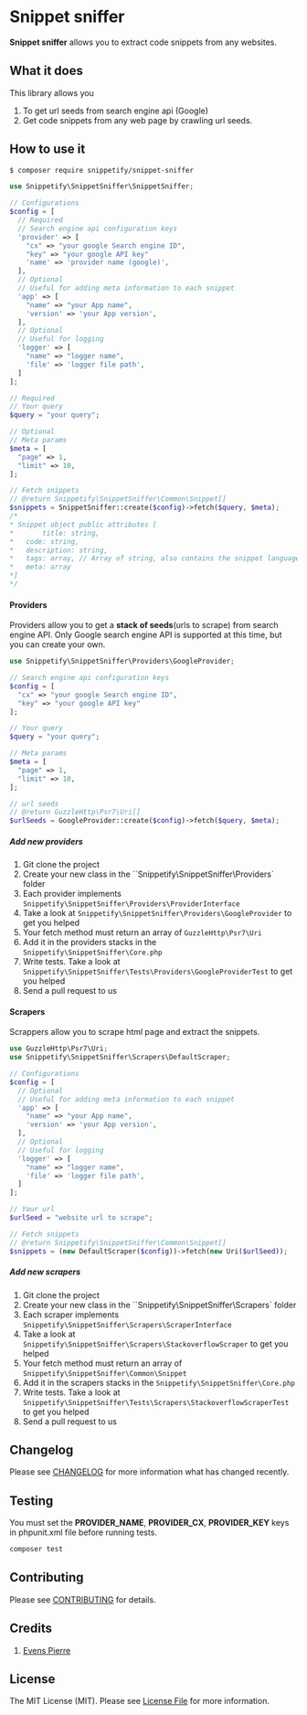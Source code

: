 # Snippet sniffer

**Snippet sniffer** allows you to extract code snippets from any websites.

## What it does

This library allows you 

1. To get url seeds from search engine api (Google)
2. Get code snippets from any web page by crawling url seeds.

## How to use it

```bash
$ composer require snippetify/snippet-sniffer
```

```php
use Snippetify\SnippetSniffer\SnippetSniffer;

// Configurations
$config = [
  // Required
  // Search engine api configuration keys
  'provider' => [
    "cx" => "your google Search engine ID",
    "key" => "your google API key"
    'name' => 'provider name (google)',
  ],
  // Optional
  // Useful for adding meta information to each snippet
  'app' => [
    "name" => "your App name",
    'version' => 'your App version',
  ],
  // Optional
  // Useful for logging
  'logger' => [
    "name" => "logger name",
    'file' => 'logger file path',
  ]
];

// Required
// Your query
$query = "your query";

// Optional
// Meta params
$meta = [
  "page" => 1,
  "limit" => 10,
];

// Fetch snippets
// @return Snippetify\SnippetSniffer\Common\Snippet[]
$snippets = SnippetSniffer::create($config)->fetch($query, $meta);
/*
* Snippet object public attributes [
*		title: string, 
* 	code: string, 
* 	description: string, 
* 	tags: array, // Array of string, also contains the snippet language
* 	meta: array
*]
*/
```

#### Providers

Providers allow you to get a **stack of seeds**(urls to scrape) from search engine API. Only Google search engine API is supported at this time, but you can create your own.

```php
use Snippetify\SnippetSniffer\Providers\GoogleProvider;

// Search engine api configuration keys
$config = [
  "cx" => "your google Search engine ID",
  "key" => "your google API key"
];

// Your query
$query = "your query";

// Meta params
$meta = [
  "page" => 1,
  "limit" => 10,
];

// url seeds
// @return GuzzleHttp\Psr7\Uri[]
$urlSeeds = GoogleProvider::create($config)->fetch($query, $meta);
```

##### Add new providers

1. Git clone the project
2. Create your new class in the ``Snippetify\SnippetSniffer\Providers` folder
3. Each provider implements `Snippetify\SnippetSniffer\Providers\ProviderInterface` 
4. Take a look at `Snippetify\SnippetSniffer\Providers\GoogleProvider` to get you helped
5. Your fetch method must return an array of `GuzzleHttp\Psr7\Uri`
6. Add it in the providers stacks in the `Snippetify\SnippetSniffer\Core.php`
7. Write tests. Take a look at `Snippetify\SnippetSniffer\Tests\Providers\GoogleProviderTest` to get you helped
8. Send a pull request to us

#### Scrapers

Scrappers allow you to scrape html page and extract the snippets.

```php
use GuzzleHttp\Psr7\Uri;
use Snippetify\SnippetSniffer\Scrapers\DefaultScraper;

// Configurations
$config = [
  // Optional
  // Useful for adding meta information to each snippet
  'app' => [
    "name" => "your App name",
    'version' => 'your App version',
  ],
  // Optional
  // Useful for logging
  'logger' => [
    "name" => "logger name",
    'file' => 'logger file path',
  ]
];

// Your url
$urlSeed = "website url to scrape";

// Fetch snippets
// @return Snippetify\SnippetSniffer\Common\Snippet[]
$snippets = (new DefaultScraper($config))->fetch(new Uri($urlSeed));
```

##### Add new scrapers

1. Git clone the project
2. Create your new class in the ``Snippetify\SnippetSniffer\Scrapers` folder
3. Each scraper implements `Snippetify\SnippetSniffer\Scrapers\ScraperInterface` 
4. Take a look at `Snippetify\SnippetSniffer\Scrapers\StackoverflowScraper` to get you helped
5. Your fetch method must return an array of `Snippetify\SnippetSniffer\Common\Snippet`
6. Add it in the scrapers stacks in the `Snippetify\SnippetSniffer\Core.php`
7. Write tests. Take a look at `Snippetify\SnippetSniffer\Tests\Scrapers\StackoverflowScraperTest` to get you helped
8. Send a pull request to us

## Changelog

Please see [CHANGELOG](https://github.com/snippetify/snippet-sniffer/blob/master/CHANGELOG.md) for more information what has changed recently.

## Testing

 You must set the **PROVIDER_NAME**, **PROVIDER_CX**, **PROVIDER_KEY** keys in phpunit.xml file before running tests.

```bash
composer test
```

## Contributing

Please see [CONTRIBUTING](https://github.com/snippetify/snippet-sniffer/blob/master/CONTRIBUTING.md) for details.

## Credits

1. [Evens Pierre](https://github.com/pierrevensy)

## License

The MIT License (MIT). Please see [License File](https://github.com/snippetify/snippet-sniffer/blob/master/LICENSE.md) for more information.

